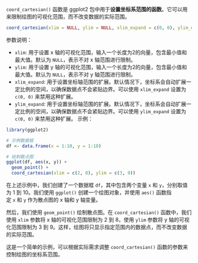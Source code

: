 `coord_cartesian()` 函数是 ggplot2 包中用于**设置坐标系范围的函数**。它可以用来限制绘图的可视化范围，而不改变数据的实际范围。
```R
coord_cartesian(xlim = NULL, ylim = NULL, xlim_expand = c(0, 0), ylim_expand = c(0, 0))
```

参数说明：
- `xlim`: 用于设置 x 轴的可视化范围，输入一个长度为2的向量，包含最小值和最大值。默认为 `NULL`，表示不对 x 轴范围进行限制。
- `ylim`: 用于设置 y 轴的可视化范围，输入一个长度为2的向量，包含最小值和最大值。默认为 `NULL`，表示不对 y 轴范围进行限制。
- `xlim_expand`: 用于设置坐标轴范围的扩展。默认情况下，坐标系会自动扩展一定比例的空间，以确保数据点不会紧贴边界。可以使用 `xlim_expand` 设置为 `c(0, 0)` 来禁用这种扩展。
- `ylim_expand`: 用于设置坐标轴范围的扩展。默认情况下，坐标系会自动扩展一定比例的空间，以确保数据点不会紧贴边界。可以使用 `ylim_expand` 设置为 `c(0, 0)` 来禁用这种扩展。
示例：
```R
library(ggplot2)

# 示例数据框
df <- data.frame(x = 1:10, y = 1:10)

# 绘制散点图
ggplot(df, aes(x, y)) +
  geom_point() +
  coord_cartesian(xlim = c(2, 8), ylim = c(3, 9))
```

在上述示例中，我们创建了一个数据框 `df`，其中包含两个变量 `x` 和 `y`，分别取值为 1 到 10。我们使用 `ggplot()` 创建一个绘图对象，并使用 `aes()` 函数指定 `x` 和 `y` 作为散点图的 x 轴和 y 轴变量。

然后，我们使用 `geom_point()` 绘制散点图。在 `coord_cartesian()` 函数中，我们使用 `xlim` 参数将 x 轴的可视化范围限制为 2 到 8，使用 `ylim` 参数将 y 轴的可视化范围限制为 3 到 9。这样，绘图将只显示指定范围内的数据点，而不改变数据的实际范围。

这是一个简单的示例，可以根据实际需求调整 `coord_cartesian()` 函数的参数来控制绘图的坐标系范围。